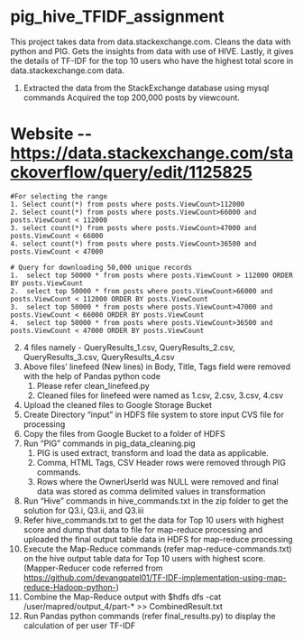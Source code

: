 # pig_hive_TFIDF_assignment
This project takes data from data.stackexchange.com. Cleans the data with python and PIG. Gets the insights from data with use of HIVE. Lastly, it gives the details of TF-IDF for the top 10 users who have the highest total score in data.stackexchange.com data.

1.	Extracted the data from the StackExchange database using mysql commands Acquired the top 200,000 posts by viewcount.
# Website -- https://data.stackexchange.com/stackoverflow/query/edit/1125825
    #For selecting the range
    1. Select count(*) from posts where posts.ViewCount>112000 
    2. Select count(*) from posts where posts.ViewCount>66000 and posts.ViewCount < 112000
    3. select count(*) from posts where posts.ViewCount>47000 and posts.ViewCount < 66000
    4. select count(*) from posts where posts.ViewCount>36500 and posts.ViewCount < 47000

    # Query for downloading 50,000 unique records
    1.	select top 50000 * from posts where posts.ViewCount > 112000 ORDER BY posts.ViewCount
    2.	select top 50000 * from posts where posts.ViewCount>66000 and posts.ViewCount < 112000 ORDER BY posts.ViewCount
    3.	select top 50000 * from posts where posts.ViewCount>47000 and posts.ViewCount < 66000 ORDER BY posts.ViewCount
    4.	select top 50000 * from posts where posts.ViewCount>36500 and posts.ViewCount < 47000 ORDER BY posts.ViewCount

2.	4 files namely - QueryResults_1.csv, QueryResults_2.csv, QueryResults_3.csv, QueryResults_4.csv
3.	Above files’ linefeed (New lines) in Body, Title, Tags field were removed with the help of Pandas python code
    1.	Please refer clean_linefeed.py 
    2.	Cleaned files for linefeed were named as 1.csv, 2.csv, 3.csv, 4.csv
4.	Upload the cleaned files to Google Storage Bucket
5.	Create Directory “input” in HDFS file system to store input CVS file for processing
6.	Copy the files from Google Bucket to a folder of HDFS
7.	Run “PIG” commands in pig_data_cleaning.pig
    1.	PIG is used  extract, transform and load the data as applicable. 
    2.	Comma, HTML Tags, CSV Header rows were removed through PIG commands.
    3.	Rows where the OwnerUserId was NULL were removed and final data was stored as comma delimited values in transformation
8. 	Run “Hive” commands in hive_commands.txt in the zip folder to get the solution for Q3.i, Q3.ii, and Q3.iii 
9.	Refer hive_commands.txt to get the data for Top 10 users with highest score and dump that data to file for map-reduce processing and uploaded the final output table data in HDFS for map-reduce processing
10.	Execute the Map-Reduce commands (refer map-reduce-commands.txt) on the hive output table data for Top 10 users with highest score. (Mapper-Reducer code referred from https://github.com/devangpatel01/TF-IDF-implementation-using-map-reduce-Hadoop-python-)
11.	Combine the Map-Reduce output with $hdfs dfs -cat /user/mapred/output_4/part-* >> CombinedResult.txt  
12.	Run Pandas python commands (refer final_results.py) to display the calculation of per user TF-IDF 

